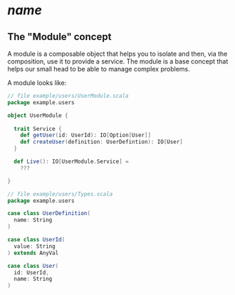 # $name$

## The "Module" concept
A module is a composable object that helps you to isolate and then, via the composition, use it to provide a service. 
The module is a base concept that helps our small head to be able to manage complex problems.

A module looks like:
```scala
// file example/users/UserModule.scala
package example.users

object UserModule {
  
  trait Service {
    def getUser(id: UserId): IO[Option[User]]
    def createUser(definition: UserDefintion): IO[User]  
  }

  def Live(): IO[UserModule.Service] =
    ??? 

}
```
```scala
// file example/users/Types.scala
package example.users

case class UserDefinition(
  name: String
)

case class UserId(
  value: String
) extends AnyVal

case class User(
  id: UserId,
  name: String
)
```